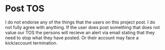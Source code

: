 # Post TOS 

I do not endorse any of the things that the users on this project post. I do not fully agree with anything. If the user does post something that does not value our TOS the persons will recieve an alert via email stating that they need to stop what they have posted. Or their account may face a kick/account termination.
